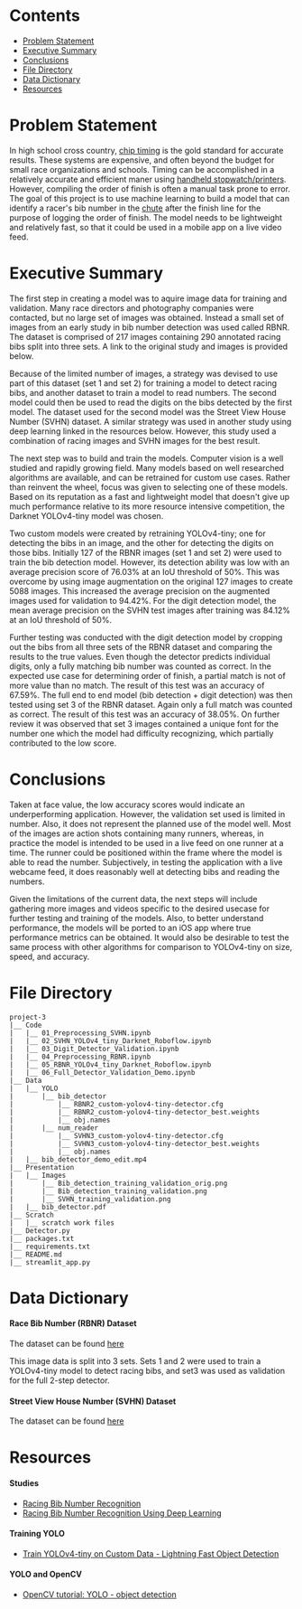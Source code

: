 # Contents
- [Problem Statement](#Problem-Statement)
- [Executive Summary](#Executive-Summary)
- [Conclusions](#Conclusions)
- [File Directory](#File-Directory)
- [Data Dictionary](#Data-Dictionary)
- [Resources](#Resources)

# Problem Statement
In high school cross country, [chip timing](https://en.wikipedia.org/wiki/Transponder_timing) is the gold standard for accurate results.  These systems are expensive, and often beyond the budget for small race organizations and schools.  Timing can be accomplished in a relatively accurate and efficient maner using [handheld stopwatch/printers](https://www.everythingtrackandfield.com/Ultrak-L10-Lane-Timer).  However, compiling the order of finish is often a manual task prone to error.  The goal of this project is to use machine learning to build a model that can identify a racer's bib number in the [chute](https://co.milesplit.com/articles/187094/the-definitive-lexicon-of-cross-country-terms) after the finish line for the purpose of logging the order of finish.  The model needs to be lightweight and relatively fast, so that it could be used in a mobile app on a live video feed.


# Executive Summary
The first step in creating a model was to aquire image data for training and validation.  Many race directors and photography companies were contacted, but no large set of images was obtained.  Instead a small set of images from an early study in bib number detection was used called RBNR.  The dataset is comprised of 217 images containing 290 annotated racing bibs split into three sets.  A link to the original study and images is provided below.  

Because of the limited number of images, a strategy was devised to use part of this dataset (set 1 and set 2) for training a model to detect racing bibs, and another dataset to train a model to read numbers.  The second model could then be used to read the digits on the bibs detected by the first model.  The dataset used for the second model was the Street View House Number (SVHN) dataset.  A similar strategy was used in another study using deep learning linked in the resources below.  However, this study used a combination of racing images and SVHN images for the best result.

The next step was to build and train the models.  Computer vision is a well studied and rapidly growing field.  Many models based on well researched algorithms are available, and can be retrained for custom use cases.  Rather than reinvent the wheel, focus was given to selecting one of these models.  Based on its reputation as a fast and lightweight model that doesn't give up much performance relative to its more resource intensive competition, the Darknet YOLOv4-tiny model was chosen.  

Two custom models were created by retraining YOLOv4-tiny; one for detecting the bibs in an image, and the other for detecting the digits on those bibs.  Initially 127 of the RBNR images (set 1 and set 2) were used to train the bib detection model.  However, its detection ability was low with an average precision score of 76.03% at an IoU threshold of 50%.  This was overcome by using image augmentation on the original 127 images to create 5088 images.  This increased the average precision on the augmented images used for validation to 94.42%.  For the digit detection model, the mean average precision on the SVHN test images after training was 84.12% at an IoU threshold of 50%.

Further testing was conducted with the digit detection model by cropping out the bibs from all three sets of the RBNR dataset and comparing the results to the true values.  Even though the detector predicts individual digits, only a fully matching bib number was counted as correct.  In the expected use case for determining order of finish, a partial match is not of more value than no match.  The result of this test was an accuracy of 67.59%.  The full end to end model (bib detection + digit detection) was then tested using set 3 of the RBNR dataset.  Again only a full match was counted as correct.  The result of this test was an accuracy of 38.05%.  On further review it was observed that set 3 images contained a unique font for the number one which the model had difficulty recognizing, which partially contributed to the low score.

# Conclusions
Taken at face value, the low accuracy scores would indicate an underperforming application.  However, the validation set used is limited in number.  Also, it does not represent the planned use of the model well.  Most of the images are action shots containing many runners, whereas, in practice the model is intended to be used in a live feed on one runner at a time.  The runner could be positioned within the frame where the model is able to read the number.  Subjectively, in testing the application with a live webcame feed, it does reasonably well at detecting bibs and reading the numbers.

Given the limitations of the current data, the next steps will include gathering more images and videos specific to the desired usecase for further testing and training of the models.  Also, to better understand performance, the models will be ported to an iOS app where true performance metrics can be obtained.  It would also be desirable to test the same process with other algorithms for comparison to YOLOv4-tiny on size, speed, and accuracy.

# File Directory
```
project-3
|__ Code
|   |__ 01_Preprocessing_SVHN.ipynb   
|   |__ 02_SVHN_YOLOv4_tiny_Darknet_Roboflow.ipynb   
|   |__ 03_Digit_Detector_Validation.ipynb
|   |__ 04_Preprocessing_RBNR.ipynb
|   |__ 05_RBNR_YOLOv4_tiny_Darknet_Roboflow.ipynb
|   |__ 06_Full_Detector_Validation_Demo.ipynb
|__ Data
|   |__ YOLO
|       |__ bib_detector 
|           |__ RBNR2_custom-yolov4-tiny-detector.cfg
|           |__ RBNR2_custom-yolov4-tiny-detector_best.weights
|           |__ obj.names
|       |__ num_reader 
|           |__ SVHN3_custom-yolov4-tiny-detector.cfg
|           |__ SVHN3_custom-yolov4-tiny-detector_best.weights
|           |__ obj.names
|   |__ bib_detector_demo_edit.mp4
|__ Presentation
|   |__ Images
|       |__ Bib_detection_training_validation_orig.png
|       |__ Bib_detection_training_validation.png
|       |__ SVHN_training_validation.png
|   |__ bib_detector.pdf
|__ Scratch
|   |__ scratch work files
|__ Detector.py
|__ packages.txt
|__ requirements.txt
|__ README.md
|__ streamlit_app.py
```

# Data Dictionary
#### Race Bib Number (RBNR) Dataset
The dataset can be found [here](https://people.csail.mit.edu/talidekel/RBNR.html)

This image data is split into 3 sets.  Sets 1 and 2 were used to train a YOLOv4-tiny model to detect racing bibs, and set3 was used as validation for the full 2-step detector. 

#### Street View House Number (SVHN) Dataset
The dataset can be found [here]()

# Resources
#### Studies
- [Racing Bib Number Recognition](https://people.csail.mit.edu/talidekel/RBNR.html)
- [Racing Bib Number Recognition Using Deep Learning](https://www.researchgate.net/publication/335234017_Racing_Bib_Number_Recognition_Using_Deep_Learning)

#### Training YOLO
- [Train YOLOv4-tiny on Custom Data - Lightning Fast Object Detection](https://blog.roboflow.com/train-yolov4-tiny-on-custom-data-lighting-fast-detection/)

#### YOLO and OpenCV
- [OpenCV tutorial: YOLO - object detection](https://opencv-tutorial.readthedocs.io/en/latest/yolo/yolo.html)